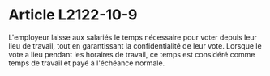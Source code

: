 # Article L2122-10-9

L'employeur laisse aux salariés le temps nécessaire pour voter depuis leur lieu de travail, tout en garantissant la confidentialité de leur vote. Lorsque le vote a lieu pendant les horaires de travail, ce temps est considéré comme temps de travail et payé à l'échéance normale.
